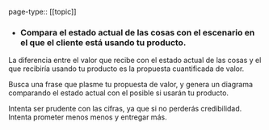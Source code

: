 page-type:: [[topic]]
- ### Compara el estado actual de las cosas con el escenario en el que el cliente está usando tu producto.

La diferencia entre el valor que recibe con el estado actual de las cosas y el que recibiría usando tu producto es la propuesta cuantificada de valor.

Busca una frase que plasme tu propuesta de valor, y genera un diagrama comparando el estado actual con el posible si usarán tu producto.

Intenta ser prudente con las cifras, ya que si no perderás credibilidad. Intenta prometer menos menos y entregar más.



